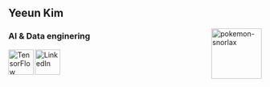 ## Yeeun Kim
<img src="https://github.com/user-attachments/assets/891ea21d-c623-4648-955e-86dd0f3a580d" alt="pokemon-snorlax" width="100" align='right'/>

### AI & Data enginering
[<img align="left" alt="TensorFlow Developer Certificate" width="50px" src="https://api.accredible.com/v1/frontend/credential_website_embed_image/badge/102399843" />][TF]
[<img align="left" alt="LinkedIn" width="50px" src="https://img.icons8.com/color/48/000000/linkedin.png" />][linkedin]


[TF]: https://www.credential.net/cf188117-b280-469b-8729-e0fbe4ef75cc
[linkedin]: https://www.linkedin.com/in/yeeun-kim-7a298b290/

<!--
**kye09/kye09** is a ✨ _special_ ✨ repository because its `README.md` (this file) appears on your GitHub profile.

Here are some ideas to get you started:

- 🔭 I’m currently working on ...
- 🌱 I’m currently learning ...
- 👯 I’m looking to collaborate on ...
- 🤔 I’m looking for help with ...
- 💬 Ask me about ...
- 📫 How to reach me: ...
- 😄 Pronouns: ...
- ⚡ Fun fact: ...
-->

